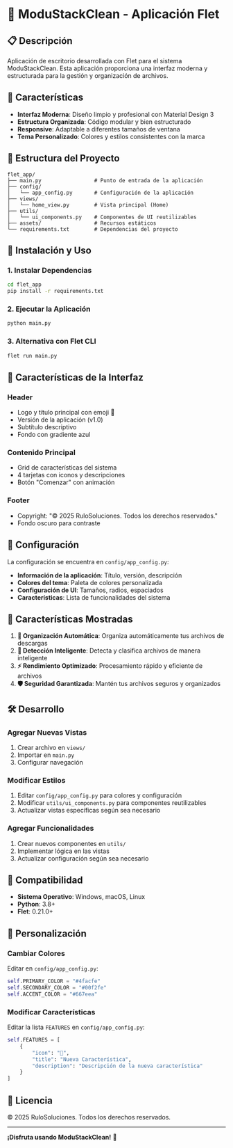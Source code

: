 # 🚀 ModuStackClean - Aplicación Flet

## 📋 Descripción

Aplicación de escritorio desarrollada con Flet para el sistema ModuStackClean. Esta aplicación proporciona una interfaz moderna y estructurada para la gestión y organización de archivos.

## 🎯 Características

- **Interfaz Moderna**: Diseño limpio y profesional con Material Design 3
- **Estructura Organizada**: Código modular y bien estructurado
- **Responsive**: Adaptable a diferentes tamaños de ventana
- **Tema Personalizado**: Colores y estilos consistentes con la marca

## 📁 Estructura del Proyecto

```
flet_app/
├── main.py                 # Punto de entrada de la aplicación
├── config/
│   └── app_config.py       # Configuración de la aplicación
├── views/
│   └── home_view.py        # Vista principal (Home)
├── utils/
│   └── ui_components.py    # Componentes de UI reutilizables
├── assets/                 # Recursos estáticos
└── requirements.txt        # Dependencias del proyecto
```

## 🚀 Instalación y Uso

### 1. Instalar Dependencias

```bash
cd flet_app
pip install -r requirements.txt
```

### 2. Ejecutar la Aplicación

```bash
python main.py
```

### 3. Alternativa con Flet CLI

```bash
flet run main.py
```

## 🎨 Características de la Interfaz

### Header
- Logo y título principal con emoji 🚀
- Versión de la aplicación (v1.0)
- Subtítulo descriptivo
- Fondo con gradiente azul

### Contenido Principal
- Grid de características del sistema
- 4 tarjetas con iconos y descripciones
- Botón "Comenzar" con animación

### Footer
- Copyright: "© 2025 RuloSoluciones. Todos los derechos reservados."
- Fondo oscuro para contraste

## 🔧 Configuración

La configuración se encuentra en `config/app_config.py`:

- **Información de la aplicación**: Título, versión, descripción
- **Colores del tema**: Paleta de colores personalizada
- **Configuración de UI**: Tamaños, radios, espaciados
- **Características**: Lista de funcionalidades del sistema

## 🎯 Características Mostradas

1. **📁 Organización Automática**: Organiza automáticamente tus archivos de descargas
2. **🤖 Detección Inteligente**: Detecta y clasifica archivos de manera inteligente
3. **⚡ Rendimiento Optimizado**: Procesamiento rápido y eficiente de archivos
4. **🛡️ Seguridad Garantizada**: Mantén tus archivos seguros y organizados

## 🛠️ Desarrollo

### Agregar Nuevas Vistas

1. Crear archivo en `views/`
2. Importar en `main.py`
3. Configurar navegación

### Modificar Estilos

1. Editar `config/app_config.py` para colores y configuración
2. Modificar `utils/ui_components.py` para componentes reutilizables
3. Actualizar vistas específicas según sea necesario

### Agregar Funcionalidades

1. Crear nuevos componentes en `utils/`
2. Implementar lógica en las vistas
3. Actualizar configuración según sea necesario

## 📱 Compatibilidad

- **Sistema Operativo**: Windows, macOS, Linux
- **Python**: 3.8+
- **Flet**: 0.21.0+

## 🎨 Personalización

### Cambiar Colores
Editar en `config/app_config.py`:
```python
self.PRIMARY_COLOR = "#4facfe"
self.SECONDARY_COLOR = "#00f2fe"
self.ACCENT_COLOR = "#667eea"
```

### Modificar Características
Editar la lista `FEATURES` en `config/app_config.py`:
```python
self.FEATURES = [
    {
        "icon": "📁",
        "title": "Nueva Característica",
        "description": "Descripción de la nueva característica"
    }
]
```

## 📄 Licencia

© 2025 RuloSoluciones. Todos los derechos reservados.

---

**¡Disfruta usando ModuStackClean!** 🚀
